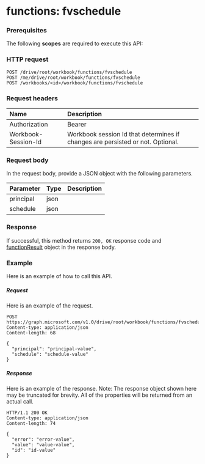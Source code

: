# functions: fvschedule


### Prerequisites
The following **scopes** are required to execute this API: 
### HTTP request
<!-- { "blockType": "ignored" } -->
```http
POST /drive/root/workbook/functions/fvschedule
POST /me/drive/root/workbook/functions/fvschedule
POST /workbooks/<id>/workbook/functions/fvschedule

```
### Request headers
| Name       | Description|
|:---------------|:----------|
| Authorization  | Bearer <code>|
| Workbook-Session-Id  | Workbook session Id that determines if changes are persisted or not. Optional.|

### Request body
In the request body, provide a JSON object with the following parameters.

| Parameter	   | Type	|Description|
|:---------------|:--------|:----------|
|principal|json||
|schedule|json||

### Response
If successful, this method returns `200, OK` response code and [functionResult](../resources/functionresult.md) object in the response body.

### Example
Here is an example of how to call this API.
##### Request
Here is an example of the request.
<!-- {
  "blockType": "request",
  "name": "functions_fvschedule"
}-->
```http
POST https://graph.microsoft.com/v1.0/drive/root/workbook/functions/fvschedule
Content-type: application/json
Content-length: 68

{
  "principal": "principal-value",
  "schedule": "schedule-value"
}
```

##### Response
Here is an example of the response. Note: The response object shown here may be truncated for brevity. All of the properties will be returned from an actual call.
<!-- {
  "blockType": "response",
  "truncated": true,
  "@odata.type": "microsoft.graph.functionResult"
} -->
```http
HTTP/1.1 200 OK
Content-type: application/json
Content-length: 74

{
  "error": "error-value",
  "value": "value-value",
  "id": "id-value"
}
```

<!-- uuid: 8fcb5dbc-d5aa-4681-8e31-b001d5168d79
2015-10-25 14:57:30 UTC -->
<!-- {
  "type": "#page.annotation",
  "description": "functions: fvschedule",
  "keywords": "",
  "section": "documentation",
  "tocPath": ""
}-->